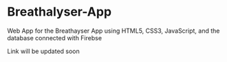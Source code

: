 # Breathalyser-App
Web App for the Breathayser App using HTML5, CSS3, JavaScript, and the database connected with Firebse

Link will be updated soon

